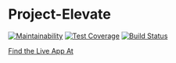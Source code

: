 # Project-Elevate

[![Maintainability](https://api.codeclimate.com/v1/badges/8e4ebf79eb7e18659120/maintainability)](https://codeclimate.com/github/zdehkordi/Project-Elevate/maintainability)
[![Test Coverage](https://api.codeclimate.com/v1/badges/8e4ebf79eb7e18659120/test_coverage)](https://codeclimate.com/github/zdehkordi/Project-Elevate/test_coverage)
[![Build Status](https://travis-ci.org/zdehkordi/Project-Elevate.svg?branch=master)](https://travis-ci.org/zdehkordi/Project-Elevate)

[Find the Live App At](https://project-elevate.herokuapp.com/)

